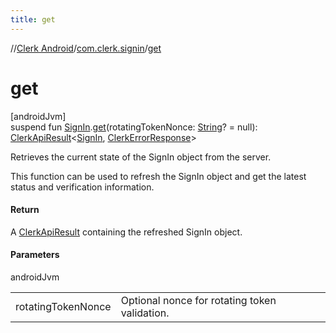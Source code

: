 ```yaml
---
title: get
---
```

//[Clerk Android](../../index.html)/[com.clerk.signin](index.html)/[get](get.html)



# get



[androidJvm]\
suspend fun [SignIn](-sign-in/index.html).[get](get.html)(rotatingTokenNonce: [String](https://kotlinlang.org/api/latest/jvm/stdlib/kotlin-stdlib/kotlin/-string/index.html)? = null): [ClerkApiResult](../com.clerk.network.serialization/-clerk-api-result/index.html)&lt;[SignIn](-sign-in/index.html), [ClerkErrorResponse](../com.clerk.model.error/-clerk-error-response/index.html)&gt;



Retrieves the current state of the SignIn object from the server.



This function can be used to refresh the SignIn object and get the latest status and verification information.



#### Return



A [ClerkApiResult](../com.clerk.network.serialization/-clerk-api-result/index.html) containing the refreshed SignIn object.



#### Parameters


androidJvm

| | |
|---|---|
| rotatingTokenNonce | Optional nonce for rotating token validation. |





